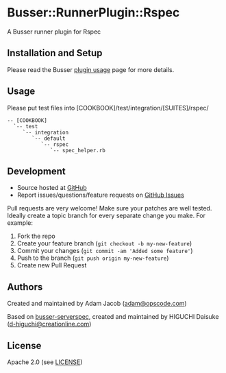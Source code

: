# Busser::RunnerPlugin::Rspec

A Busser runner plugin for Rspec

## Installation and Setup

Please read the Busser [plugin usage](plugin_usage) page for more details.

## Usage

Please put test files into [COOKBOOK]/test/integration/[SUITES]/rspec/

```
-- [COOKBOOK]
  `-- test
     `-- integration
        `-- default
           `-- rspec
              `-- spec_helper.rb
```

## Development

* Source hosted at [GitHub](https://github.com/opscode/busser-rspec)
* Report issues/questions/feature requests on [GitHub Issues](issues)

Pull requests are very welcome! Make sure your patches are well tested.
Ideally create a topic branch for every separate change you make. For
example:

1. Fork the repo
2. Create your feature branch (`git checkout -b my-new-feature`)
3. Commit your changes (`git commit -am 'Added some feature'`)
4. Push to the branch (`git push origin my-new-feature`)
5. Create new Pull Request

## Authors

Created and maintained by Adam Jacob (adam@opscode.com)

Based on [busser-serverspec](https://github.com/cl-lab-k/busser-serverspec), created and maintained by HIGUCHI Daisuke (d-higuchi@creationline.com)

## License

Apache 2.0 (see [LICENSE](license))

